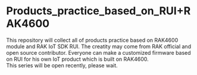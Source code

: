 # Products_practice_based_on_RUI+RAK4600
This repository will collect all of products practice based on RAK4600 module and RAK IoT SDK RUI. The creatity may come from RAK official and open source contributor. Everyone can make a customized firmware based on RUI for his own IoT product which is built on RAK4600.  
This series will be open recently, please wait.  
